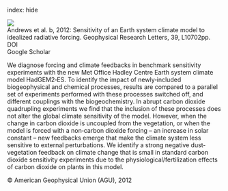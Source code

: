 index: hide

<div class="Citation">
    <div class="Citation-thumb CitationThumb-linked"  data-href="https://doi.org/10.1029/2012gl051942">
      <img src="https://static.claimspace.cloud/climate-study-static/refs/thumbs/8/Andrews_et_al_2012b-thumb.png" />
    </div>

  <div class="Citation-body">
    <div class="Citation-text">Andrews et al. b, 2012: Sensitivity of an Earth system climate model to idealized radiative forcing. <span class="Article-journal">Geophysical Research Letters, </span><span class="Article-volume">39, </span>L10702pp.</div>
    <div class="Citation-links">
      <div class="CitationLink" data-href="https://doi.org/10.1029/2012gl051942">
        <div class="CitationLink-icon CitationLink-Doi"></div>
        <div class="CitationLink-text">DOI</div>
      </div>
      <div class="CitationLink" data-href="https://scholar.google.com/scholar?q=10.1029/2012gl051942">
        <div class="CitationLink-icon CitationLink-Scholar"></div>
        <div class="CitationLink-text">Google Scholar</div>
      </div>
    </div>
  </div>
</div>

We diagnose forcing and climate feedbacks in benchmark sensitivity experiments with the new Met Office Hadley Centre Earth system climate model HadGEM2‐ES. To identify the impact of newly‐included biogeophysical and chemical processes, results are compared to a parallel set of experiments performed with these processes switched off, and different couplings with the biogeochemistry. In abrupt carbon dioxide quadrupling experiments we find that the inclusion of these processes does not alter the global climate sensitivity of the model. However, when the change in carbon dioxide is uncoupled from the vegetation, or when the model is forced with a non‐carbon dioxide forcing – an increase in solar constant – new feedbacks emerge that make the climate system less sensitive to external perturbations. We identify a strong negative dust‐vegetation feedback on climate change that is small in standard carbon dioxide sensitivity experiments due to the physiological/fertilization effects of carbon dioxide on plants in this model.

<div class="Citation-copy">
&copy; American Geophysical Union (AGU), 2012
</div>